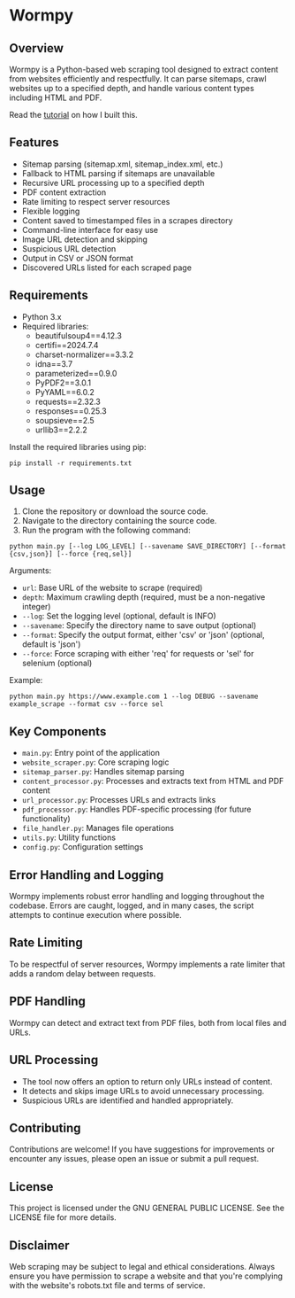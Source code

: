 # Wormpy

## Overview

Wormpy is a Python-based web scraping tool designed to extract content from websites efficiently and respectfully. It can parse sitemaps, crawl websites up to a specified depth, and handle various content types including HTML and PDF.

Read the [tutorial](https://medium.com/@aalapdavjekar/7-lessons-i-learned-while-writing-code-with-ai-b59414181da6) on how I built this.

## Features

- Sitemap parsing (sitemap.xml, sitemap_index.xml, etc.)
- Fallback to HTML parsing if sitemaps are unavailable
- Recursive URL processing up to a specified depth
- PDF content extraction
- Rate limiting to respect server resources
- Flexible logging
- Content saved to timestamped files in a scrapes directory
- Command-line interface for easy use
- Image URL detection and skipping
- Suspicious URL detection
- Output in CSV or JSON format
- Discovered URLs listed for each scraped page

## Requirements

- Python 3.x
- Required libraries:
  - beautifulsoup4==4.12.3
  - certifi==2024.7.4
  - charset-normalizer==3.3.2
  - idna==3.7
  - parameterized==0.9.0
  - PyPDF2==3.0.1
  - PyYAML==6.0.2
  - requests==2.32.3
  - responses==0.25.3
  - soupsieve==2.5
  - urllib3==2.2.2

Install the required libraries using pip:

```
pip install -r requirements.txt
```

## Usage

1. Clone the repository or download the source code.
2. Navigate to the directory containing the source code.
3. Run the program with the following command:

```
python main.py [--log LOG_LEVEL] [--savename SAVE_DIRECTORY] [--format {csv,json}] [--force {req,sel}]
```

Arguments:
 - `url`: Base URL of the website to scrape (required)
 - `depth`: Maximum crawling depth (required, must be a non-negative integer)
 - `--log`: Set the logging level (optional, default is INFO)
 - `--savename`: Specify the directory name to save output (optional)
 - `--format`: Specify the output format, either 'csv' or 'json' (optional, default is 'json')
 - `--force`: Force scraping with either 'req' for requests or 'sel' for selenium (optional)

Example:
```
python main.py https://www.example.com 1 --log DEBUG --savename example_scrape --format csv --force sel
```

## Key Components

- `main.py`: Entry point of the application
- `website_scraper.py`: Core scraping logic
- `sitemap_parser.py`: Handles sitemap parsing
- `content_processor.py`: Processes and extracts text from HTML and PDF content
- `url_processor.py`: Processes URLs and extracts links
- `pdf_processor.py`: Handles PDF-specific processing (for future functionality)
- `file_handler.py`: Manages file operations
- `utils.py`: Utility functions
- `config.py`: Configuration settings

## Error Handling and Logging

Wormpy implements robust error handling and logging throughout the codebase. Errors are caught, logged, and in many cases, the script attempts to continue execution where possible.

## Rate Limiting

To be respectful of server resources, Wormpy implements a rate limiter that adds a random delay between requests.

## PDF Handling

Wormpy can detect and extract text from PDF files, both from local files and URLs.

## URL Processing

- The tool now offers an option to return only URLs instead of content.
- It detects and skips image URLs to avoid unnecessary processing.
- Suspicious URLs are identified and handled appropriately.

## Contributing

Contributions are welcome! If you have suggestions for improvements or encounter any issues, please open an issue or submit a pull request.

## License

This project is licensed under the GNU GENERAL PUBLIC LICENSE. See the LICENSE file for more details.

## Disclaimer

Web scraping may be subject to legal and ethical considerations. Always ensure you have permission to scrape a website and that you're complying with the website's robots.txt file and terms of service.